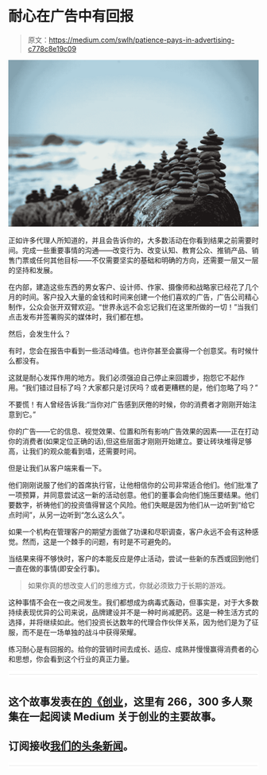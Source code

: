 # 耐心在广告中有回报

> 原文：<https://medium.com/swlh/patience-pays-in-advertising-c778c8e19c09>

![](img/70f75f82d8c850bfab8468d332f219df.png)

正如许多代理人所知道的，并且会告诉你的，大多数活动在你看到结果之前需要时间。完成一些重要事情的沟通——改变行为、改变认知、教育公众、推销产品、销售门票或任何其他目标——不仅需要坚实的基础和明确的方向，还需要一层又一层的坚持和发展。

在内部，建造这些东西的男女客户、设计师、作家、摄像师和战略家已经花了几个月的时间。客户投入大量的金钱和时间来创建一个他们喜欢的广告，广告公司精心制作，公众会张开双臂欢迎。“世界永远不会忘记我们在这里所做的一切！”当我们点击发布并签署购买的媒体时，我们都在想。

然后，会发生什么？

有时，您会在报告中看到一些活动峰值。也许你甚至会赢得一个创意奖。有时候什么都没有。

这就是耐心发挥作用的地方。我们必须强迫自己停止来回踱步，抱怨它不起作用。“我们错过目标了吗？大家都只是讨厌吗？或者更糟糕的是，他们忽略了吗？”

不要慌！有人曾经告诉我:“当你对广告感到厌倦的时候，你的消费者才刚刚开始注意到它。”

你的广告——它的信息、视觉效果、位置和所有影响广告效果的因素——正在打动你的消费者(如果定位正确的话),但这些层面才刚刚开始建立。要让砖块堆得足够高，让我们的观众能看到墙，还需要时间。

但是让我们从客户端来看一下。

他们刚刚说服了他们的首席执行官，让他相信你的公司非常适合他们。他们批准了一项预算，并同意尝试这一新的活动创意。他们的董事会向他们施压要结果。他们要数字，祈祷他们的投资值得冒这个风险。他们失眠是因为他们从一边听到“给它点时间”，从另一边听到“怎么这么久”。

如果一个机构在管理客户的期望方面做了功课和尽职调查，客户永远不会有这种感觉。然而，这是一个棘手的问题，有时是不可避免的。

当结果来得不够快时，客户的本能反应是停止活动，尝试一些新的东西或回到他们一直在做的事情(即安全行事)。

> 如果你真的想改变人们的思维方式，你就必须致力于长期的游戏。

这种事情不会在一夜之间发生。我们都想成为病毒式轰动，但事实是，对于大多数持续表现优异的公司来说，品牌建设并不是一种时尚减肥药。这是一种生活方式的选择，并将继续如此。他们投资长达数年的代理合作伙伴关系，因为他们是为了征服，而不是在一场单独的战斗中获得荣耀。

练习耐心是有回报的。给你的营销时间去成长、适应、成熟并慢慢赢得消费者的心和思想，你会看到这个行业的真正力量。

![](img/731acf26f5d44fdc58d99a6388fe935d.png)

## 这个故事发表在[的《创业](https://medium.com/swlh)，这里有 266，300 多人聚集在一起阅读 Medium 关于创业的主要故事。

## 订阅接收[我们的头条新闻](http://growthsupply.com/the-startup-newsletter/)。

![](img/731acf26f5d44fdc58d99a6388fe935d.png)